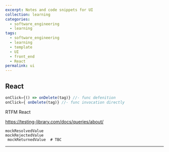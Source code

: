 ```yaml
---
excerpt: Notes and code snippets for UI
collection: learning
categories:
  - software_engineering
  - learning
tags:
  - software_engineering
  - learning
  - template
  - UI
  - front_end
  - React
permalink: ui
---
```

## React
```js
onClick={() => onDelete(tag)} //- func defenition
onClick={ onDelete(tag)} //- func invocation directly
```

RTFM React

https://testing-library.com/docs/queries/about/


```
mockResolvedValue
mockRejectedValue
 mockReturnedValue  # TBC
```
----

